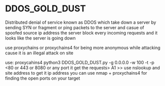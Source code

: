 # DDOS_GOLD_DUST
Distributed denial of service known as DDOS which take down a server by sending SYN or fragment or ping packets to the server and casue of spoofed source ip address the server block every incoming requests and it looks like the server is going down

use proxychains or proxychains4 for being more anonymous while attacking cause it is an illegal attack on site 

use:
  proxycahins4 python3 DDOS_GOLD_DUST.py -g 0.0.0.0 -w 100 -t <your target site ip address A1> -p <80 or 443 or 8080 or any port it get the requests> 
    A1 >> use nslookup and site address to get it ip address
    you can use nmap + proxychains4 for finding the open ports on your target 
    
    

